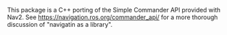 This package is a C++ porting of the Simple Commander API provided with Nav2. See https://navigation.ros.org/commander_api/ for a more thorough discussion of "navigatin as a library".